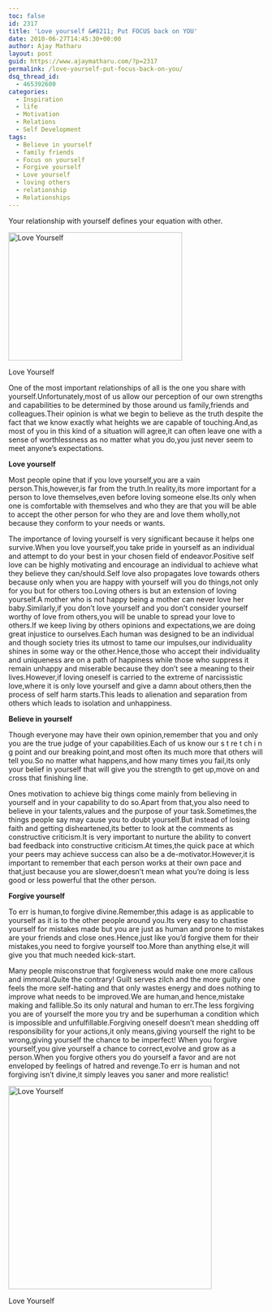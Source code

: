 ```yaml
---
toc: false
id: 2317
title: 'Love yourself &#8211; Put FOCUS back on YOU'
date: 2010-06-27T14:45:30+00:00
author: Ajay Matharu
layout: post
guid: https://www.ajaymatharu.com/?p=2317
permalink: /love-yourself-put-focus-back-on-you/
dsq_thread_id:
  - 465392600
categories:
  - Inspiration
  - life
  - Motivation
  - Relations
  - Self Development
tags:
  - Believe in yourself
  - family friends
  - Focus on yourself
  - Forgive yourself
  - Love yourself
  - loving others
  - relationship
  - Relationships
---
```

Your relationship with yourself defines your equation with other. 

<div id="attachment_2318" style="width: 352px" class="wp-caption aligncenter">
  <img src="https://blog.ajaymatharu.com/wp-content/uploads/2010/06/LoveYourselfOutside.jpg" alt="Love Yourself" title="LoveYourself" width="342" height="252" class="size-full wp-image-2318" srcset="https://blog.ajaymatharu.com/wp-content/uploads/2010/06/LoveYourselfOutside-300x221.jpg 300w, https://blog.ajaymatharu.com/wp-content/uploads/2010/06/LoveYourselfOutside.jpg 342w" sizes="(max-width: 342px) 100vw, 342px" />
  
  <p class="wp-caption-text">
    Love Yourself
  </p>
</div>

One of the most important relationships of all is the one you share with yourself.Unfortunately,most of us allow our perception of our own strengths and capabilities to be determined by those around us family,friends and colleagues.Their opinion is what we begin to believe as the truth despite the fact that we know exactly what heights we are capable of touching.And,as most of you in this kind of a situation will agree,it can often leave one with a sense of worthlessness as no matter what you do,you just never seem to meet anyone&#8217;s expectations.

**Love yourself**

Most people opine that if you love yourself,you are a vain person.This,however,is far from the truth.In reality,its more important for a person to love themselves,even before loving someone else.Its only when one is comfortable with themselves and who they are that you will be able to accept the other person for who they are and love them wholly,not because they conform to your needs or wants.

The importance of loving yourself is very significant because it helps one survive.When you love yourself,you take pride in yourself as an individual and attempt to do your best in your chosen field of endeavor.Positive self love can be highly motivating and encourage an individual to achieve what they believe they can/should.Self love also propagates love towards others because only when you are happy with yourself will you do things,not only for you but for others too.Loving others is but an extension of loving yourself.A mother who is not happy being a mother can never love her baby.Similarly,if you don&#8217;t love yourself and you don&#8217;t consider yourself worthy of love from others,you will be unable to spread your love to others.If we keep living by others opinions and expectations,we are doing great injustice to ourselves.Each human was designed to be an individual and though society tries its utmost to tame our impulses,our individuality shines in some way or the other.Hence,those who accept their individuality and uniqueness are on a path of happiness while those who suppress it remain unhappy and miserable because they don&#8217;t see a meaning to their lives.However,if loving oneself is carried to the extreme of narcissistic love,where it is only love yourself and give a damn about others,then the process of self harm starts.This leads to alienation and separation from others which leads to isolation and unhappiness.

**Believe in yourself**

Though everyone may have their own opinion,remember that you and only you are the true judge of your capabilities.Each of us know our s t re t ch i n g point and our breaking point,and most often its much more that others will tell you.So no matter what happens,and how many times you fail,its only your belief in yourself that will give you the strength to get up,move on and cross that finishing line.

Ones motivation to achieve big things come mainly from believing in yourself and in your capability to do so.Apart from that,you also need to believe in your talents,values and the purpose of your task.Sometimes,the things people say may cause you to doubt yourself.But instead of losing faith and getting disheartened,its better to look at the comments as constructive criticism.It is very important to nurture the ability to convert bad feedback into constructive criticism.At times,the quick pace at which your peers may achieve success can also be a de-motivator.However,it is important to remember that each person works at their own pace and that,just because you are slower,doesn&#8217;t mean what you&#8217;re doing is less good or less powerful that the other person.

**Forgive yourself**

To err is human,to forgive divine.Remember,this adage is as applicable to yourself as it is to the other people around you.Its very easy to chastise yourself for mistakes made but you are just as human and prone to mistakes are your friends and close ones.Hence,just like you&#8217;d forgive them for their mistakes,you need to forgive yourself too.More than anything else,it will give you that much needed kick-start.

Many people misconstrue that forgiveness would make one more callous and immoral.Quite the contrary! Guilt serves zilch and the more guilty one feels the more self-hating and that only wastes energy and does nothing to improve what needs to be improved.We are human,and hence,mistake making and fallible.So its only natural and human to err.The less forgiving you are of yourself the more you try and be superhuman a condition which is impossible and unfulfillable.Forgiving oneself doesn&#8217;t mean shedding off responsibility for your actions,it only means,giving yourself the right to be wrong,giving yourself the chance to be imperfect! When you forgive yourself,you give yourself a chance to correct,evolve and grow as a person.When you forgive others you do yourself a favor and are not enveloped by feelings of hatred and revenge.To err is human and not forgiving isn&#8217;t divine,it simply leaves you saner and more realistic! 

<div id="attachment_2319" style="width: 410px" class="wp-caption aligncenter">
  <img src="https://blog.ajaymatharu.com/wp-content/uploads/2010/06/love_yourself_first1.jpg" alt="Love Yourself" title="love_yourself_first1" width="400" height="400" class="size-full wp-image-2319" srcset="https://blog.ajaymatharu.com/wp-content/uploads/2010/06/love_yourself_first1-100x100.jpg 100w, https://blog.ajaymatharu.com/wp-content/uploads/2010/06/love_yourself_first1-300x300.jpg 300w, https://blog.ajaymatharu.com/wp-content/uploads/2010/06/love_yourself_first1.jpg 400w" sizes="(max-width: 400px) 100vw, 400px" />
  
  <p class="wp-caption-text">
    Love Yourself
  </p>
</div>
